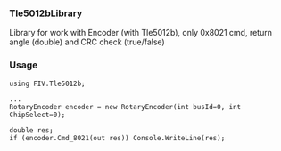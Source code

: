 ### Tle5012bLibrary

Library for work with Encoder (with Tle5012b), only 0x8021 cmd, return angle (double) and CRC check (true/false)

### Usage

```
using FIV.Tle5012b;

...
RotaryEncoder encoder = new RotaryEncoder(int busId=0, int ChipSelect=0);

double res;
if (encoder.Cmd_8021(out res)) Console.WriteLine(res);
```

